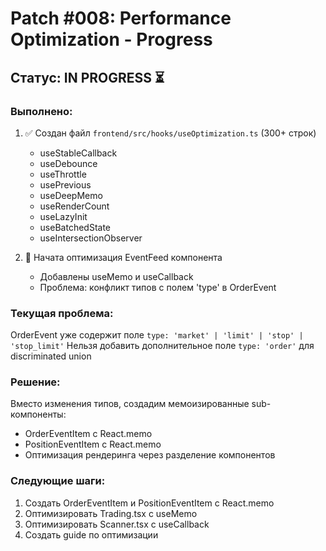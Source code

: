 # Patch #008: Performance Optimization - Progress

## Статус: IN PROGRESS ⏳

### Выполнено:
1. ✅ Создан файл `frontend/src/hooks/useOptimization.ts` (300+ строк)
   - useStableCallback
   - useDebounce
   - useThrottle
   - usePrevious
   - useDeepMemo
   - useRenderCount
   - useLazyInit
   - useBatchedState
   - useIntersectionObserver

2. 🔄 Начата оптимизация EventFeed компонента
   - Добавлены useMemo и useCallback
   - Проблема: конфликт типов с полем 'type' в OrderEvent

### Текущая проблема:
OrderEvent уже содержит поле `type: 'market' | 'limit' | 'stop' | 'stop_limit'`
Нельзя добавить дополнительное поле `type: 'order'` для discriminated union

### Решение:
Вместо изменения типов, создадим мемоизированные sub-компоненты:
- OrderEventItem с React.memo
- PositionEventItem с React.memo
- Оптимизация рендеринга через разделение компонентов

### Следующие шаги:
1. Создать OrderEventItem и PositionEventItem с React.memo
2. Оптимизировать Trading.tsx с useMemo
3. Оптимизировать Scanner.tsx с useCallback
4. Создать guide по оптимизации

